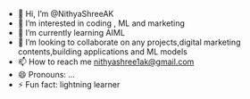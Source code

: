 - 👋 Hi, I’m @NithyaShreeAK
- 👀 I’m interested in coding , ML and  marketing
- 🌱 I’m currently learning AIML
- 💞️ I’m looking to collaborate on any projects,digital marketing contents,building applications and ML models
- 📫 How to reach me nithyashree1ak@gmail.com
- 😄 Pronouns: ...
- ⚡ Fun fact: lightning learner

<!---
NithyaShreeAK/NithyaShreeAK is a ✨ special ✨ repository because its `README.md` (this file) appears on your GitHub profile.
You can click the Preview link to take a look at your changes.
--->
